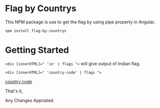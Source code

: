 # Flag by Countrys

This NPM package is use to get the flag by using pipe property in Angular.

`npm install flag-by-countrys`

# Getting Started

`<div [innerHTML]=" 'in' | flags ">` will give output of Indian flag.

`<div [innerHTML]=" 'country-code' | flags ">`

[country code](https://46elks.com/kb/country-codes)

That's it,

Any Changes Appriated.